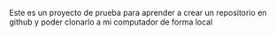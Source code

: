 Este es un proyecto de prueba para aprender a crear un repositorio en github y poder clonarlo a mi computador de forma local
